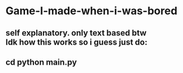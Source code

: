 # Game-I-made-when-i-was-bored
self explanatory. only text based btw  
Idk how this works so i guess just do:
-------------------
cd <file location>
python main.py
-----------------
